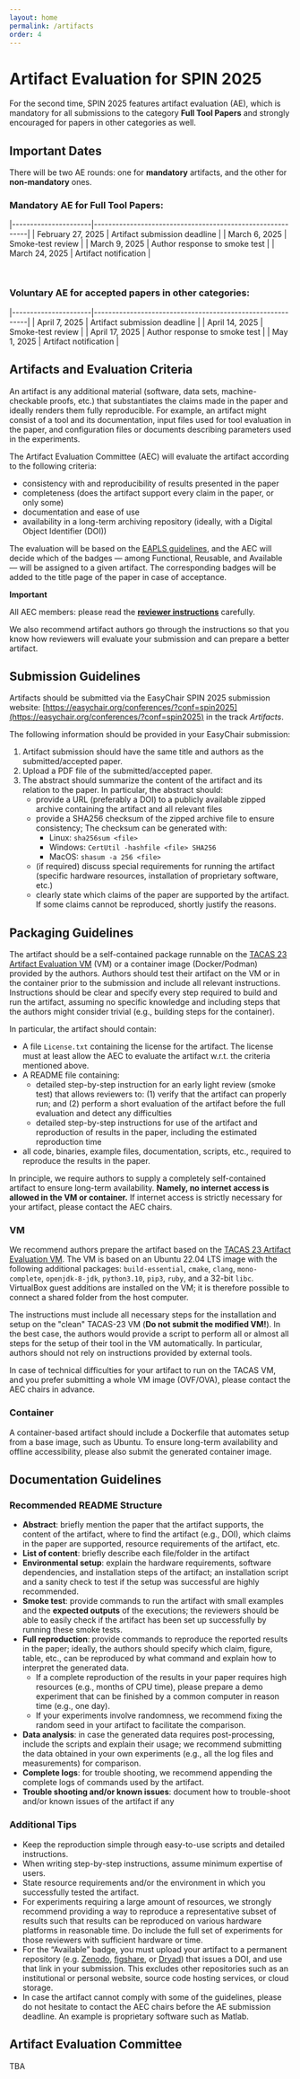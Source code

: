 ```yaml
---
layout: home
permalink: /artifacts
order: 4
---
```


# Artifact Evaluation for SPIN 2025

For the second time, SPIN 2025 features artifact evaluation (AE),
which is mandatory for all submissions to the category **Full Tool Papers** and strongly encouraged for papers in other categories as well.

## Important Dates

There will be two AE rounds: one for **mandatory** artifacts, and the other for **non-mandatory** ones.

### Mandatory AE for **Full Tool Papers**:

|----------------------|-----------------------------------------------------------|
| February 27, 2025 | Artifact submission deadline |
| March 6, 2025 | Smoke-test review |
| March 9, 2025 | Author response to smoke test |
| March 24, 2025 | Artifact notification |

<hr style="height:15px; visibility:hidden;" />

### Voluntary AE for **accepted papers** in other categories:

|----------------------|-----------------------------------------------------------|
| April 7, 2025 | Artifact submission deadline |
| April 14, 2025 | Smoke-test review |
| April 17, 2025 | Author response to smoke test |
| May 1, 2025 | Artifact notification |

## Artifacts and Evaluation Criteria

An artifact is any additional material (software, data sets, machine-checkable proofs, etc.)
that substantiates the claims made in the paper and ideally renders them fully reproducible.
For example, an artifact might consist of a tool and its documentation,
input files used for tool evaluation in the paper,
and configuration files or documents describing parameters used in the experiments.

The Artifact Evaluation Committee (AEC) will evaluate the artifact according to the following criteria:

- consistency with and reproducibility of results presented in the paper
- completeness (does the artifact support every claim in the paper, or only some)
- documentation and ease of use
- availability in a long-term archiving repository (ideally, with a Digital Object Identifier (DOI))

The evaluation will be based on the [EAPLS guidelines](https://eapls.org/pages/artifact_badges/), and the AEC will decide which of the badges — among Functional, Reusable, and Available — will be assigned to a given artifact.
The corresponding badges will be added to the title page of the paper in case of acceptance.

**Important**

All AEC members: please read the [**reviewer instructions**](./AE_instructions.md) carefully.

We also recommend artifact authors go through the instructions
so that you know how reviewers will evaluate your submission and can prepare a better artifact.

## Submission Guidelines

Artifacts should be submitted via the EasyChair SPIN 2025 submission website:
[https://easychair.org/conferences/?conf=spin2025](https://easychair.org/conferences/?conf=spin2025) in the track _Artifacts_.

The following information should be provided in your EasyChair submission:

1. Artifact submission should have the same title and authors as the submitted/accepted paper.
2. Upload a PDF file of the submitted/accepted paper.
3. The abstract should summarize the content of the artifact and its relation to the paper. In particular, the abstract should:
   - provide a URL (preferably a DOI) to a publicly available zipped archive containing the artifact and all relevant files
   - provide a SHA256 checksum of the zipped archive file to ensure consistency; The checksum can be generated with:
     - Linux: `sha256sum <file>`
     - Windows: `CertUtil -hashfile <file> SHA256`
     - MacOS: `shasum -a 256 <file>`
   - (if required) discuss special requirements for running the artifact (specific hardware resources, installation of proprietary software, etc.)
   - clearly state which claims of the paper are supported by the artifact. If some claims cannot be reproduced, shortly justify the reasons.

## Packaging Guidelines

The artifact should be a self-contained package runnable on the [TACAS 23 Artifact Evaluation VM](https://doi.org/10.5281/zenodo.7113223) (VM)
or a container image (Docker/Podman) provided by the authors.
Authors should test their artifact on the VM or in the container prior to the submission and include all relevant instructions.
Instructions should be clear and specify every step required to build and run the artifact,
assuming no specific knowledge and including steps that the authors might consider trivial (e.g., building steps for the container).

In particular, the artifact should contain:

- A file `License.txt` containing the license for the artifact. The license must at least allow the AEC to evaluate the artifact w.r.t. the criteria mentioned above.
- A README file containing:
  - detailed step-by-step instruction for an early light review (smoke test) that allows reviewers to: (1) verify that the artifact can properly run; and (2) perform a short evaluation of the artifact before the full evaluation and detect any difficulties
  - detailed step-by-step instructions for use of the artifact and reproduction of results in the paper, including the estimated reproduction time
- all code, binaries, example files, documentation, scripts, etc., required to reproduce the results in the paper.

In principle, we require authors to supply a completely self-contained artifact to ensure long-term availability.
**Namely, no internet access is allowed in the VM or container.**
If internet access is strictly necessary for your artifact, please contact the AEC chairs.

### VM

We recommend authors prepare the artifact based on the [TACAS 23 Artifact Evaluation VM](https://doi.org/10.5281/zenodo.7113223).
The VM is based on an Ubuntu 22.04 LTS image with the following additional packages: `build-essential`, `cmake`, `clang`, `mono-complete`, `openjdk-8-jdk`, `python3.10`, `pip3`, `ruby`, and a 32-bit `libc`.
VirtualBox guest additions are installed on the VM; it is therefore possible to connect a shared folder from the host computer.

The instructions must include all necessary steps for the installation and setup on the "clean" TACAS-23 VM
(**Do not submit the modified VM!**).
In the best case, the authors would provide a script to perform all or almost all steps for the setup of their tool in the VM automatically.
In particular, authors should not rely on instructions provided by external tools.

In case of technical difficulties for your artifact to run on the TACAS VM,
and you prefer submitting a whole VM image (OVF/OVA), please contact the AEC chairs in advance.

### Container

A container-based artifact should include a Dockerfile that automates setup from a base image, such as Ubuntu. To ensure long-term availability and offline accessibility, please also submit the generated container image.

## Documentation Guidelines

### Recommended README Structure

- **Abstract**: briefly mention the paper that the artifact supports, the content of the artifact, where to find the artifact (e.g., DOI), which claims in the paper are supported, resource requirements of the artifact, etc.
- **List of content**: briefly describe each file/folder in the artifact
- **Environmental setup**: explain the hardware requirements, software dependencies, and installation steps of the artifact;
  an installation script and a sanity check to test if the setup was successful are highly recommended.
- **Smoke test**: provide commands to run the artifact with small examples and the **expected outputs** of the executions;
  the reviewers should be able to easily check if the artifact has been set up successfully by running these smoke tests.
- **Full reproduction**: provide commands to reproduce the reported results in the paper;
  ideally, the authors should specify which claim, figure, table, etc., can be reproduced by what command and
  explain how to interpret the generated data.
  - If a complete reproduction of the results in your paper requires high resources (e.g., months of CPU time),
    please prepare a demo experiment that can be finished by a common computer in reason time (e.g., one day).
  - If your experiments involve randomness, we recommend fixing the random seed in your artifact to facilitate the comparison.
- **Data analysis**: in case the generated data requires post-processing, include the scripts and explain their usage;
  we recommend submitting the data obtained in your own experiments (e.g., all the log files and measurements) for comparison.
- **Complete logs**: for trouble shooting, we recommend appending the complete logs of commands used by the artifact.
- **Trouble shooting and/or known issues**: document how to trouble-shoot and/or known issues of the artifact if any

### Additional Tips

- Keep the reproduction simple through easy-to-use scripts and detailed instructions.
- When writing step-by-step instructions, assume minimum expertise of users.
- State resource requirements and/or the environment in which you successfully tested the artifact.
- For experiments requiring a large amount of resources, we strongly recommend providing a way to reproduce a representative subset of results such that results can be reproduced on various hardware platforms in reasonable time. Do include the full set of experiments for those reviewers with sufficient hardware or time.
- For the “Available” badge, you must upload your artifact to a permanent repository (e.g. [Zenodo](https://zenodo.org/), [figshare](https://figshare.com/), or [Dryad](https://datadryad.org/)) that issues a DOI, and use that link in your submission. This excludes other repositories such as an institutional or personal website, source code hosting services, or cloud storage.
- In case the artifact cannot comply with some of the guidelines, please do not hesitate to contact the AEC chairs before the AE submission deadline. An example is proprietary software such as Matlab.

## Artifact Evaluation Committee

TBA
